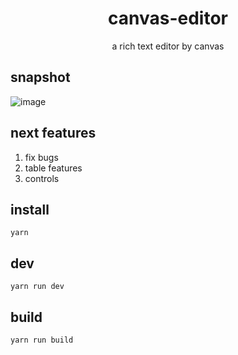<h1 align="center">canvas-editor</h1>

<p align="center"> a rich text editor by canvas</p>

## snapshot

![image](https://github.com/Hufe921/canvas-editor/blob/main/src/assets/snapshots/main_v0.6.0.png)

## next features

1. fix bugs
2. table features
3. controls

## install

`yarn`

## dev

`yarn run dev`

## build

`yarn run build`
